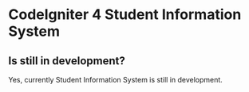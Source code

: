 # CodeIgniter 4 Student Information System

## Is still in development?
Yes, currently Student Information System is still in development.
